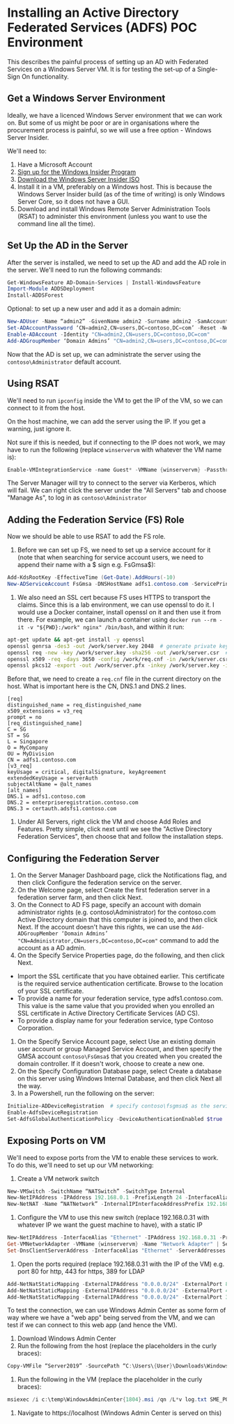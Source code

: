 # Installing an Active Directory Federated Services (ADFS) POC Environment

This describes the painful process of setting up an AD with Federated Services on a Windows Server VM. It is for testing the set-up of a Single-Sign On functionality.

## Get a Windows Server Environment

Ideally, we have a licenced Windows Server environment that we can work on. But some of us might be poor or are in organisations where the procurement process is painful, so we will use a free option - Windows Server Insider.

We'll need to:

1. Have a Microsoft Account
1. [Sign up for the Windows Insider Program](https://insider.windows.com/en-us/)
1. [Download the Windows Server Insider ISO](https://www.microsoft.com/en-us/software-download/windowsinsiderpreviewserver)
1. Install it in a VM, preferably on a Windows host. This is because the Windows Server Insider build (as of the time of writing) is only Windows Server Core, so it does not have a GUI.
1. Download and install Windows Remote Server Administration Tools (RSAT) to administer this environment (unless you want to use the command line all the time).

## Set Up the AD in the Server

After the server is installed, we need to set up the AD and add the AD role in the server. We'll need to run the following commands:

```powershell
Get-WindowsFeature AD-Domain-Services | Install-WindowsFeature
Import-Module ADDSDeployment
Install-ADDSForest
```

Optional: to set up a new user and add it as a domain admin:

```powershell
New-ADUser -Name “admin2” -GivenName admin2 -Surname admin2 -SamAccountName admin2 -UserPrincipalName admin2@contoso.com
Set-ADAccountPassword ‘CN=admin2,CN=users,DC=contoso,DC=com’ -Reset -NewPassword (ConvertTo-SecureString -AsPlainText “Password123” -Force)
Enable-ADAccount -Identity "CN=admin2,CN=users,DC=contoso,DC=com"
Add-ADGroupMember ‘Domain Admins’ "CN=admin2,CN=users,DC=contoso,DC=com"
```

Now that the AD is set up, we can administrate the server using the `contoso\Administrator` default account.

## Using RSAT

We'll need to run `ipconfig` inside the VM to get the IP of the VM, so we can connect to it from the host.

On the host machine, we can add the server using the IP. If you get a warning, just ignore it.

Not sure if this is needed, but if connecting to the IP does not work, we may have to run the following (replace `winservervm` with whatever the VM name is):

```powershell
Enable-VMIntegrationService -name Guest* -VMName {winservervm} -Passthru
```

The Server Manager will try to connect to the server via Kerberos, which will fail. We can right click the server under the "All Servers" tab and choose "Manage As", to log in as `contoso\Administrator`

## Adding the Federation Service (FS) Role

Now we should be able to use RSAT to add the FS role.

1. Before we can set up FS, we need to set up a service account for it (note that when searching for service account users, we need to append their name with a $ sign e.g. FsGmsa$):
```powershell
Add-KdsRootKey -EffectiveTime (Get-Date).AddHours(-10)
New-ADServiceAccount FsGmsa -DNSHostName adfs1.contoso.com -ServicePrincipalNames http/adfs1.contoso.com
```
1. We also need an SSL cert because FS uses HTTPS to transport the claims. Since this is a lab environment, we can use openssl to do it. I would use a Docker container, install openssl on it and then use it from there. For example, we can launch a container using `docker run --rm -it -v "${PWD}:/work" nginx" /bin/bash`, and within it run:
```bash
apt-get update && apt-get install -y openssl
openssl genrsa -des3 -out /work/server.key 2048  # generate private key
openssl req -new -key /work/server.key -sha256 -out /work/server.csr  # generate a certificate signing request, which is sent to a certification authority
openssl x509 -req -days 3650 -config /work/req.cnf -in /work/server.csr -signkey /work/server.key -sha256 -out /work/server.crt  # sign the certificate
openssl pkcs12 -export -out /work/server.pfx -inkey /work/server.key -in /work/certificate.crt  # convert to pfx format
```
Before that, we need to create a `req.cnf` file in the current directory on the host. What is important here is the CN, DNS.1 and DNS.2 lines.
```
[req]
distinguished_name = req_distinguished_name
x509_extensions = v3_req
prompt = no
[req_distinguished_name]
C = SG
ST = SG
L = Singapore
O = MyCompany
OU = MyDivision
CN = adfs1.contoso.com
[v3_req]
keyUsage = critical, digitalSignature, keyAgreement
extendedKeyUsage = serverAuth
subjectAltName = @alt_names
[alt_names]
DNS.1 = adfs1.contoso.com
DNS.2 = enterpriseregistration.contoso.com
DNS.3 = certauth.adsfs1.contoso.com
```
1. Under All Servers, right click the VM and choose Add Roles and Features. Pretty simple, click next until we see the "Active Directory Federation Services", then choose that and follow the installation steps.

## Configuring the Federation Server

1. On the Server Manager Dashboard page, click the Notifications flag, and then click Configure the federation service on the server.
1. On the Welcome page, select Create the first federation server in a federation server farm, and then click Next.
1. On the Connect to AD FS page, specify an account with domain administrator rights (e.g. contoso\Administrator) for the contoso.com Active Directory domain that this computer is joined to, and then click Next. If the account doesn't have this rights, we can use the `Add-ADGroupMember ‘Domain Admins’ "CN=Administrator,CN=users,DC=contoso,DC=com"` command to add the account as a AD admin.
1. On the Specify Service Properties page, do the following, and then click Next.
  -  Import the SSL certificate that you have obtained earlier. This certificate is the required service authentication certificate. Browse to the location of your SSL certificate.
  - To provide a name for your federation service, type adfs1.contoso.com. This value is the same value that you provided when you enrolled an SSL certificate in Active Directory Certificate Services (AD CS).
  - To provide a display name for your federation service, type Contoso Corporation.
1. On the Specify Service Account page, select Use an existing domain user account or group Managed Service Account, and then specify the GMSA account `contoso\FsGmsa$` that you created when you created the domain controller. If it doesn't work, choose to create a new one.
1. On the Specify Configuration Database page, select Create a database on this server using Windows Internal Database, and then click Next all the way.
1. In a Powershell, run the following on the server:
```powershell
Initialize-ADDeviceRegistration  # specify contoso\fsgmsa$ as the service acc
Enable-AdfsDeviceRegistration
Set-AdfsGlobalAuthenticationPolicy -DeviceAuthenticationEnabled $true
```

## Exposing Ports on VM

We'll need to expose ports from the VM to enable these services to work. To do this, we'll need to set up our VM networking:

1. Create a VM network switch
```powershell
New-VMSwitch -SwitchName “NATSwitch” -SwitchType Internal
New-NetIPAddress -IPAddress 192.168.0.1 -PrefixLength 24 -InterfaceAlias “vEthernet (NATSwitch)”
New-NetNAT -Name “NATNetwork” -InternalIPInterfaceAddressPrefix 192.168.0.0/24
```
1. Configure the VM to use this new switch (replace 192.168.0.31 with whatever IP we want the guest machine to have), with a static IP
```powershell
New-NetIPAddress -InterfaceAlias "Ethernet" -IPAddress 192.168.0.31 -PrefixLength 24 -DefaultGateway 192.168.0.1
Get-VMNetworkAdapter -VMName {winservervm} -Name "Network Adapter" | Set-VMNetworkConfiguration -IPAddress 192.168.0.31 -Subnet 255.255.255.0 -DNSServer 208.67.222.222 -DefaultGateway 192.168.0.1
Set-DnsClientServerAddress -InterfaceAlias "Ethernet" -ServerAddresses "208.67.222.222,208.67.220.220"
```
1. Open the ports required (replace 192.168.0.31 with the IP of the VM) e.g. port 80 for http, 443 for https, 389 for LDAP
```powershell
Add-NetNatStaticMapping -ExternalIPAddress "0.0.0.0/24" -ExternalPort 80 -Protocol TCP -InternalIPAddress "192.168.0.31" -InternalPort 80 -NatName NATNetwork
Add-NetNatStaticMapping -ExternalIPAddress "0.0.0.0/24" -ExternalPort 443 -Protocol TCP -InternalIPAddress "192.168.0.31" -InternalPort 443 -NatName NATNetwork
Add-NetNatStaticMapping -ExternalIPAddress "0.0.0.0/24" -ExternalPort 389 -Protocol TCP -InternalIPAddress "192.168.0.31" -InternalPort 389 -NatName NATNetwork
```

To test the connection, we can use Windows Admin Center as some form of way where we have a "web app" being served from the VM, and we can test if we can connect to this web app (and hence the VM).

1. Download  Windows Admin Center
1. Run the following from the host (replace the placeholders in the curly braces):
```powershell
Copy-VMFile “Server2019” -SourcePath “C:\Users\{User}\Downloads\WindowsAdminCenter{1804}.msi” -DestinationPath “C:\temp\WindowsAdminCenter{1804}.msi” -CreateFullPath -FileSource Host
```
1. Run the following in the VM (replace the placeholder in the curly braces):
```powershell
msiexec /i c:\temp\WindowsAdminCenter{1804}.msi /qn /L*v log.txt SME_PORT=443 SSL_CERTIFICATE_OPTION=generate
```
1. Navigate to https://localhost (Windows Admin Center is served on this)
